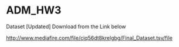 # ADM_HW3

Dataset [Updated]
Download from the Link below

http://www.mediafire.com/file/ciq56dt8krelgbg/Final_Dataset.tsv/file
